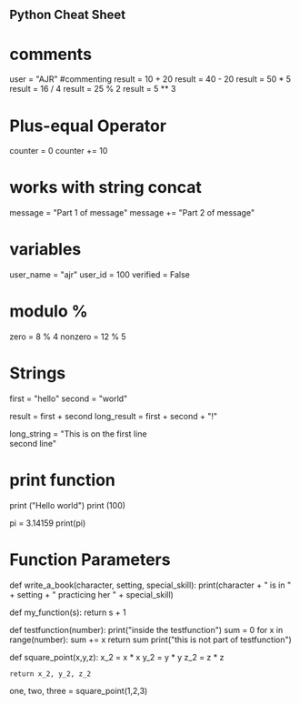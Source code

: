 ## Python Cheat Sheet

# comments
user = "AJR" #commenting
result = 10 + 20
result = 40 - 20
result = 50 * 5
result = 16 / 4
result = 25 % 2
result = 5 ** 3

# Plus-equal Operator
counter = 0
counter += 10

# works with string concat
message = "Part 1 of message"
message += "Part 2 of message"

# variables
user_name = "ajr"
user_id   = 100
verified  = False

# modulo %
zero = 8 % 4
nonzero = 12 % 5

# Strings

first = "hello"
second = "world"


result = first + second
long_result = first + second + "!"

long_string = "This is on the first line \
        second line"

# print function
print ("Hello world")
print (100)

pi = 3.14159
print(pi)

# Function Parameters

def write_a_book(character, setting, special_skill):
    print(character + " is in " +
         setting + " practicing her " + 
         special_skill)


def my_function(s):
    return s + 1

def testfunction(number):
    print("inside the testfunction")
    sum = 0
    for x in range(number):
        sum += x
    return sum
print("this is not part of testfunction")

def square_point(x,y,z):
    x_2 = x * x
    y_2 = y * y
    z_2 = z * z

    return x_2, y_2, z_2
one, two, three = square_point(1,2,3)


